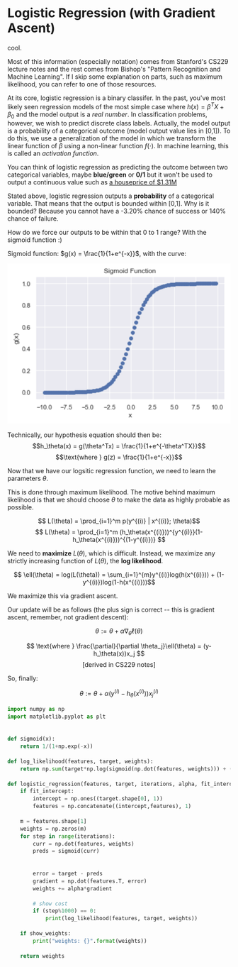 # Logistic Regression (with Gradient Ascent)

cool.

Most of this information (especially notation) comes from Stanford's CS229 lecture notes and the rest comes from Bishop's "Pattern Recognition and Machine Learning". If I skip some explanation on parts, such as maximum likelihood, you can refer to one of those resources.

At its core, logistic regression is a binary classifer. In the past, you've most likely seen regression models of the most simple case where $h(x) = \beta^TX + \beta_0$ and the model output is a *real number*. In classification problems, however, we wish to predict discrete class labels. Actually, the model output is a probability of a categorical outcome (model output value lies in [0,1]). To do this, we use a generalization of the model in which we transform the linear function of $\beta$ using a non-linear function $f(\cdot)$. In machine learning, this is called an *activation function*. 

You can think of logistic regression as predicting the outcome between two categorical variables, maybe **blue/green** or **0/1** but it won't be used to output a continuous value such as [a houseprice of $1.31M](https://sf.curbed.com/2018/9/28/17915044/home-sales-corelogic-august-2018-sf-prices-affordability)

Stated above, logistic regression outputs a **probability** of a categorical variable. That means that the output is bounded within [0,1]. Why is it bounded? Because you cannot have a -3.20% chance of success or 140% chance of failure.

How do we force our outputs to be within that 0 to 1 range? With the sigmoid function :)

Sigmoid function: $g(x) = \frac{1}{1+e^{-x}}$, with the curve:

![../assets/images/sigmoid.png](../assets/images/sigmoid.png)

Technically, our hypothesis equation should then be:
    $$h_\theta(x) = g(\theta^Tx) = \frac{1}{1+e^{-\theta^TX}}$$
    $$\text{where } g(z) = \frac{1}{1+e^{-x}}$$  
    
Now that we have our logsitic regression function, we need to learn the parameters $\theta$.

This is done through maximum likelihood. The motive behind maximum likelihood is that we should choose $\theta$ to make the data as highly probable as possible. 

$$ L(\theta) = \prod_{i=1}^m p(y^{(i)} | x^{(i)}; \theta)$$
$$ L(\theta) = \prod_{i=1}^m (h_\theta(x^{(i)}))^{y^{(i)}}(1-h_\theta(x^{(i)}))^{(1-y^{(i)})} $$

We need to **maximize** $L(\theta)$, which is difficult. Instead, we maximize any strictly increasing function of $L(\theta)$, the **log likelihood**.

$$ \ell(\theta) = log(L(\theta)) = \sum_{i=1}^{m}y^{(i)}log(h(x^{(i)})) + (1-y^{(i)})log(1-h(x^{(i)}))$$

We maximize this via gradient ascent.

Our update will be as follows (the plus sign is correct -- this is gradient ascent, remember, not gradient descent):

$$ \theta := \theta + \alpha \nabla_\theta \ell(\theta) $$

$$ \text{where } \frac{\partial}{\partial \theta_j}\ell(\theta) = (y-h_\theta(x))x_j $$ 
$$ \text{[derived in CS229 notes]} $$

So, finally:

$$ \theta := \theta + \alpha(y^{(i)}-h_\theta(x^{(i)}))x_j^{(i)}$$

```python
import numpy as np
import matplotlib.pyplot as plt


def sigmoid(x):
    return 1/(1+np.exp(-x))

def log_likelihood(features, target, weights):
    return np.sum(target*np.log(sigmoid(np.dot(features, weights))) + (1-target)*np.log(1-sigmoid(np.dot(features,weights))))

def logistic_regression(features, target, iterations, alpha, fit_intercept=True, show_weights=True):
    if fit_intercept:
        intercept = np.ones((target.shape[0], 1))
        features = np.concatenate((intercept,features), 1)
        
    m = features.shape[1]
    weights = np.zeros(m)
    for step in range(iterations):
        curr = np.dot(features, weights)
        preds = sigmoid(curr)
        
        
        error = target - preds
        gradient = np.dot(features.T, error)
        weights += alpha*gradient
        
        # show cost 
        if (step%1000) == 0:
            print(log_likelihood(features, target, weights))
            
    if show_weights:
        print("weights: {}".format(weights))
        
    return weights
```
